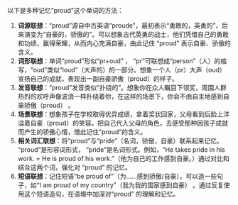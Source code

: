 以下是多种记忆“proud”这个单词的方法：
1. **词源联想**：“proud”源自中古英语“proude”，最初表示“勇敢的，英勇的”，后来演变为“自豪的，骄傲的”。可以想象古代英勇的战士，他们凭借自己的勇敢和功绩，赢得荣耀，从而内心充满自豪，由此记住 “proud” 表示自豪、骄傲的含义。
2. **词形联想**：单词“proud”形似“pr+oud” ， “pr”可联想成“person”（人）的缩写，“oud”类似“loud”（大声的）的一部分。想象一个人（pr）大声（oud）宣扬自己的成就，表现出一副自豪骄傲（proud）的样子。
3. **发音联想**：“proud”发音类似“扑绕的”。想象你在众人瞩目下领奖，周围人群热烈的欢呼声像波浪一样扑绕着你，在这样的场景下，你会不由自主地感到自豪骄傲（proud） 。
4. **场景联想**：想象孩子在学校取得优异成绩，拿着奖状回家，父母看到后脸上洋溢着自豪（proud）的笑容。把自己代入父母的角色，去感受那种因孩子成就而产生的骄傲心情，借此记住“proud”的含义。 
5. **相关词汇联想**：将“proud”与“pride”（名词，骄傲，自豪）联系起来记忆。 “proud”是形容词形式， “pride”是名词形式。例如，“He takes pride in his work. = He is proud of his work.”（他为自己的工作感到自豪。）通过对比和结合这两个词，强化对 “proud” 的记忆。 
6. **短语联想**：记住短语“be proud of”（为……感到骄傲/自豪）。可以造一些句子，如“I am proud of my country”（我为我的国家感到自豪） 。通过反复使用这个短语造句，在语境中加深对“proud” 的理解和记忆。 